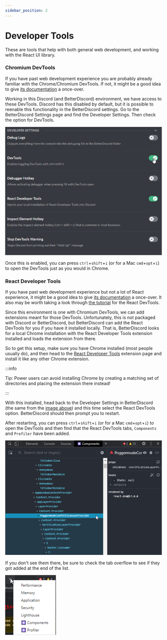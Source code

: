 ```yaml
---
sidebar_position: 2
---
```


# Developer Tools

These are tools that help with both general web development, and working with the React UI library. 

### Chromium DevTools

If you have past web development experience you are probably already familiar with the Chrome/Chromium DevTools. If not, it might be a good idea to give [its documentation](https://developer.chrome.com/docs/devtools/) a once-over.

Working in this Discord (and BetterDiscord) environment, we have access to these DevTools. Discord has this disabled by default, but it is possible to reenable this functionality in the BetterDiscord settings. Go to the BetterDiscord Settings page and find the Developer Settings. Then check the option for DevTools.

![Developer Tools](./img/developer_settings.png)

Once this is enabled, you can press `ctrl`+`shift`+`i` (or for a Mac `cmd`+`opt`+`i`) to open the DevTools just as you would in Chrome.

### React Developer Tools

If you have past web development experience but not a lot of React experience, it might be a good idea to give [its documentation](https://reactjs.org/tutorial/tutorial.html) a once-over. It also may be worth taking a look through [the tutorial](https://react-devtools-tutorial.vercel.app/) for the React DevTools.

Since this environment is one with Chromium DevTools, we can add extensions meant for those DevTools. Unfortunately, this is not packaged with Discord or BetterDiscord, but BetterDiscord can add the React DevTools for you if you have it installed locally. That is, BetterDiscord looks for a local Chrome installation with the React Developer Tools extension installed and loads the extension from there.

So to get this setup, make sure you have Chrome installed (most people usually do), and then head to the [React Developer Tools](https://chrome.google.com/webstore/detail/react-developer-tools/fmkadmapgofadopljbjfkapdkoienihi) extension page and install it like any other Chrome extension.

:::info

Tip: Power users can avoid installing Chrome by creating a matching set of directories and placing the extension there instead!

:::

With this installed, head back to the Developer Settings in BetterDiscord (the same from the [image above](#chromium-devtools)) and this time select the React DevTools option. BetterDiscord should then prompt you to restart.

After restarting, you can press `ctrl`+`shift`+`i` (or for a Mac `cmd`+`opt`+`i`) to open the DevTools and then find that the React DevTools tabs, `Components` and `Profiler` have been added.

![React DevTools](./img/react_devtools.png)

If you don't see them there, be sure to check the tab overflow to see if they got added at the end of the list.

![Tab Overflow](./img/devtools_tab_overflow.png)


<!-- ## Development Environment

### IDE

### Build Tools -->